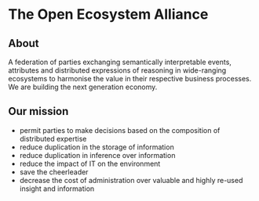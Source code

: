 # The Open Ecosystem Alliance

## About

A federation of parties exchanging semantically interpretable events, attributes and distributed expressions of reasoning in wide-ranging ecosystems to harmonise the value in their respective business processes. We are building the next generation economy.

## Our mission

- permit parties to make decisions based on the composition of distributed expertise
- reduce duplication in the storage of information
- reduce duplication in inference over information
- reduce the impact of IT on the environment
- save the cheerleader
- decrease the cost of administration over valuable and highly re-used insight and information 
